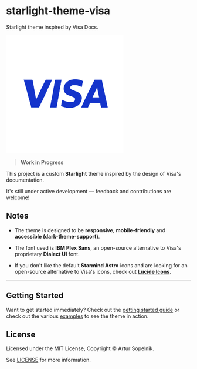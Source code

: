 # starlight-theme-visa

Starlight theme inspired by Visa Docs.


<img width="320" src="starlight-visa-transparent.png" alt="JSONEditor-CLI" width="600"/>

> **Work in Progress**

This project is a custom **Starlight** theme inspired by the design of Visa's documentation.  

It's still under active development — feedback and contributions are welcome!

## Notes
- The theme is designed to be **responsive**, **mobile-friendly** and **accessible (dark-theme-support)**.

- The font used is **IBM Plex Sans**, an open-source alternative to Visa's proprietary **Dialect UI** font.
- If you don't like the default **Starmind Astro** icons and are looking for an open-source alternative to Visa's icons, check out **[Lucide Icons](https://lucide.dev/)**.
---

## Getting Started

Want to get started immediately? Check out the [getting started guide](https://starlight-theme-visa.vercel.app/getting-started/) or check out the various [examples](https://starlight-theme-visa.vercel.app/examples/asides/) to see the theme in action.

## License

Licensed under the MIT License, Copyright © Artur Sopelnik.

See [LICENSE](https://github.com/HiDeoo/starlight-theme-visa/blob/main/LICENSE) for more information.
